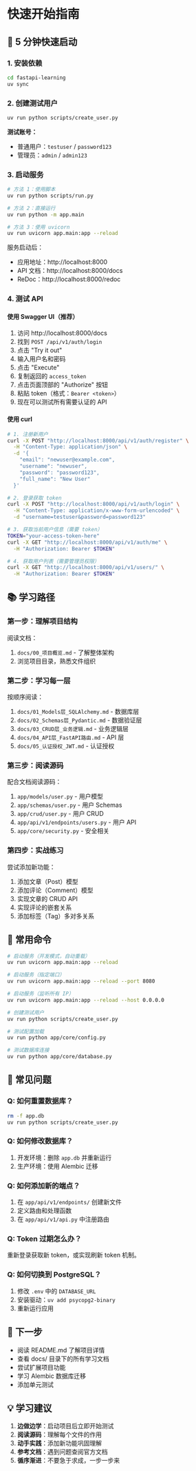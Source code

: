 # 快速开始指南

## 🚀 5 分钟快速启动

### 1. 安装依赖

```bash
cd fastapi-learning
uv sync
```

### 2. 创建测试用户

```bash
uv run python scripts/create_user.py
```

**测试账号：**
- 普通用户：`testuser` / `password123`
- 管理员：`admin` / `admin123`

### 3. 启动服务

```bash
# 方法 1：使用脚本
uv run python scripts/run.py

# 方法 2：直接运行
uv run python -m app.main

# 方法 3：使用 uvicorn
uv run uvicorn app.main:app --reload
```

服务启动后：
- 应用地址：http://localhost:8000
- API 文档：http://localhost:8000/docs
- ReDoc：http://localhost:8000/redoc

### 4. 测试 API

#### 使用 Swagger UI（推荐）

1. 访问 http://localhost:8000/docs
2. 找到 `POST /api/v1/auth/login`
3. 点击 "Try it out"
4. 输入用户名和密码
5. 点击 "Execute"
6. 复制返回的 `access_token`
7. 点击页面顶部的 "Authorize" 按钮
8. 粘贴 token（格式：`Bearer <token>`）
9. 现在可以测试所有需要认证的 API

#### 使用 curl

```bash
# 1. 注册新用户
curl -X POST "http://localhost:8000/api/v1/auth/register" \
  -H "Content-Type: application/json" \
  -d '{
    "email": "newuser@example.com",
    "username": "newuser",
    "password": "password123",
    "full_name": "New User"
  }'

# 2. 登录获取 token
curl -X POST "http://localhost:8000/api/v1/auth/login" \
  -H "Content-Type: application/x-www-form-urlencoded" \
  -d "username=testuser&password=password123"

# 3. 获取当前用户信息（需要 token）
TOKEN="your-access-token-here"
curl -X GET "http://localhost:8000/api/v1/auth/me" \
  -H "Authorization: Bearer $TOKEN"

# 4. 获取用户列表（需要管理员权限）
curl -X GET "http://localhost:8000/api/v1/users/" \
  -H "Authorization: Bearer $TOKEN"
```

## 📚 学习路径

### 第一步：理解项目结构

阅读文档：
1. `docs/00_项目概览.md` - 了解整体架构
2. 浏览项目目录，熟悉文件组织

### 第二步：学习每一层

按顺序阅读：
1. `docs/01_Models层_SQLAlchemy.md` - 数据库层
2. `docs/02_Schemas层_Pydantic.md` - 数据验证层
3. `docs/03_CRUD层_业务逻辑.md` - 业务逻辑层
4. `docs/04_API层_FastAPI路由.md` - API 层
5. `docs/05_认证授权_JWT.md` - 认证授权

### 第三步：阅读源码

配合文档阅读源码：
1. `app/models/user.py` - 用户模型
2. `app/schemas/user.py` - 用户 Schemas
3. `app/crud/user.py` - 用户 CRUD
4. `app/api/v1/endpoints/users.py` - 用户 API
5. `app/core/security.py` - 安全相关

### 第四步：实战练习

尝试添加新功能：
1. 添加文章（Post）模型
2. 添加评论（Comment）模型
3. 实现文章的 CRUD API
4. 实现评论的嵌套关系
5. 添加标签（Tag）多对多关系

## 🎯 常用命令

```bash
# 启动服务（开发模式，自动重载）
uv run uvicorn app.main:app --reload

# 启动服务（指定端口）
uv run uvicorn app.main:app --reload --port 8080

# 启动服务（监听所有 IP）
uv run uvicorn app.main:app --reload --host 0.0.0.0

# 创建测试用户
uv run python scripts/create_user.py

# 测试配置加载
uv run python app/core/config.py

# 测试数据库连接
uv run python app/core/database.py
```

## 🔧 常见问题

### Q: 如何重置数据库？

```bash
rm -f app.db
uv run python scripts/create_user.py
```

### Q: 如何修改数据库？

1. 开发环境：删除 `app.db` 并重新运行
2. 生产环境：使用 Alembic 迁移

### Q: 如何添加新的端点？

1. 在 `app/api/v1/endpoints/` 创建新文件
2. 定义路由和处理函数
3. 在 `app/api/v1/api.py` 中注册路由

### Q: Token 过期怎么办？

重新登录获取新 token，或实现刷新 token 机制。

### Q: 如何切换到 PostgreSQL？

1. 修改 `.env` 中的 `DATABASE_URL`
2. 安装驱动：`uv add psycopg2-binary`
3. 重新运行应用

## 📖 下一步

- 阅读 README.md 了解项目详情
- 查看 docs/ 目录下的所有学习文档
- 尝试扩展项目功能
- 学习 Alembic 数据库迁移
- 添加单元测试

## 💡 学习建议

1. **边做边学**：启动项目后立即开始测试
2. **阅读源码**：理解每个文件的作用
3. **动手实践**：添加新功能巩固理解
4. **参考文档**：遇到问题查阅官方文档
5. **循序渐进**：不要急于求成，一步一步来

